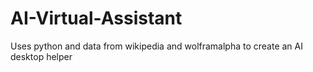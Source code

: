 # AI-Virtual-Assistant

Uses python and data from wikipedia and wolframalpha to create an AI desktop helper 
